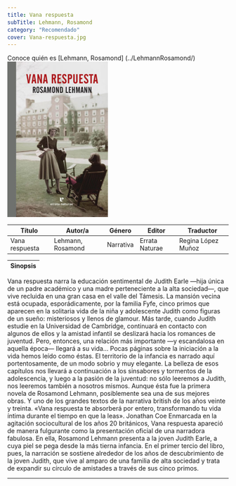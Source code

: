```yaml
---
title: Vana respuesta
subTitle: Lehmann, Rosamond
category: "Recomendado"
cover: Vana-respuesta.jpg
---
```

Conoce quién es [Lehmann, Rosamond] (../LehmannRosamond/)
!["Imagen no encontrada"](Vana-respuesta.jpg)

Título | Autor/a | Género | Editor | Traductor |
------ | ------- | ------ | ------ | --------- |
Vana respuesta | Lehmann, Rosamond | Narrativa | Errata Naturae | Regina López Muñoz |

|Sinopsis|
|--------|
Vana respuesta narra la educación sentimental de Judith Earle —hija única de un padre académico y una madre perteneciente a la alta sociedad—, que vive recluida en una gran casa en el valle del Támesis. La mansión vecina está ocupada, esporádicamente, por la familia Fyfe, cinco primos que aparecen en la solitaria vida de la niña y adolescente Judith como figuras de un sueño: misteriosos y llenos de glamour. Más tarde, cuando Judith estudie en la Universidad de Cambridge, continuará en contacto con algunos de ellos y la amistad infantil se deslizará hacia los romances de juventud. Pero, entonces, una relación más importante —y escandalosa en aquella época— llegará a su vida…
Pocas páginas sobre la iniciación a la vida hemos leído como éstas. El territorio de la infancia es narrado aquí portentosamente, de un modo sobrio y muy elegante. La belleza de esos capítulos nos llevará a continuación a los sinsabores y tormentos de la adolescencia, y luego a la pasión de la juventud: no sólo leeremos a Judith, nos leeremos también a nosotros mismos.
Aunque ésta fue la primera novela de Rosamond Lehmann, posiblemente sea una de sus mejores obras. Y uno de los grandes textos de la narrativa british de los años veinte y treinta.
«Vana respuesta te absorberá por entero,  transformando tu vida íntima durante el tiempo en que la leas». Jonathan Coe
Enmarcada en la agitación sociocultural de los años 20 británicos, Vana respuesta apareció de manera fulgurante como la presentación oficial de una narradora fabulosa. En ella, Rosamond Lehmann presenta a la joven Judith Earle, a cuya piel se pega desde la más tierna infancia. En el primer tercio del libro, pues, la narración se sostiene alrededor de los años de descubrimiento de la joven Judith, que vive al amparo de una familia de alta sociedad y trata de expandir su círculo de amistades a través de sus cinco primos.
***